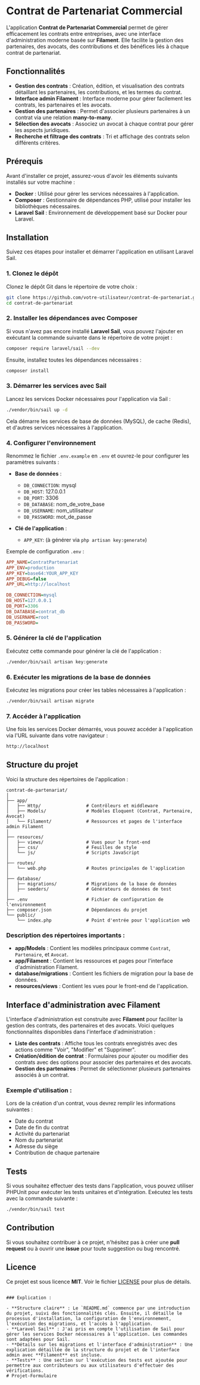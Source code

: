 
# Contrat de Partenariat Commercial

L'application **Contrat de Partenariat Commercial** permet de gérer efficacement les contrats entre entreprises, avec une interface d'administration moderne basée sur **Filament**. Elle facilite la gestion des partenaires, des avocats, des contributions et des bénéfices liés à chaque contrat de partenariat.

## Fonctionnalités

- **Gestion des contrats** : Création, édition, et visualisation des contrats détaillant les partenaires, les contributions, et les termes du contrat.
- **Interface admin Filament** : Interface moderne pour gérer facilement les contrats, les partenaires et les avocats.
- **Gestion des partenaires** : Permet d'associer plusieurs partenaires à un contrat via une relation **many-to-many**.
- **Sélection des avocats** : Associez un avocat à chaque contrat pour gérer les aspects juridiques.
- **Recherche et filtrage des contrats** : Tri et affichage des contrats selon différents critères.

## Prérequis

Avant d'installer ce projet, assurez-vous d'avoir les éléments suivants installés sur votre machine :

- **Docker** : Utilisé pour gérer les services nécessaires à l'application.
- **Composer** : Gestionnaire de dépendances PHP, utilisé pour installer les bibliothèques nécessaires.
- **Laravel Sail** : Environnement de développement basé sur Docker pour Laravel.

## Installation

Suivez ces étapes pour installer et démarrer l'application en utilisant Laravel Sail.

### 1. Clonez le dépôt

Clonez le dépôt Git dans le répertoire de votre choix :
```bash
git clone https://github.com/votre-utilisateur/contrat-de-partenariat.git
cd contrat-de-partenariat
```

### 2. Installer les dépendances avec Composer

Si vous n'avez pas encore installé **Laravel Sail**, vous pouvez l'ajouter en exécutant la commande suivante dans le répertoire de votre projet :
```bash
composer require laravel/sail --dev
```

Ensuite, installez toutes les dépendances nécessaires :
```bash
composer install
```

### 3. Démarrer les services avec Sail

Lancez les services Docker nécessaires pour l'application via Sail :
```bash
./vendor/bin/sail up -d
```
Cela démarre les services de base de données (MySQL), de cache (Redis), et d'autres services nécessaires à l'application.

### 4. Configurer l'environnement

Renommez le fichier `.env.example` en `.env` et ouvrez-le pour configurer les paramètres suivants :

- **Base de données** :
  - `DB_CONNECTION`: mysql
  - `DB_HOST`: 127.0.0.1
  - `DB_PORT`: 3306
  - `DB_DATABASE`: nom_de_votre_base
  - `DB_USERNAME`: nom_utilisateur
  - `DB_PASSWORD`: mot_de_passe

- **Clé de l'application** :
  - `APP_KEY`: (à générer via `php artisan key:generate`)

Exemple de configuration `.env` :
```ini
APP_NAME=ContratPartenariat
APP_ENV=production
APP_KEY=base64:YOUR_APP_KEY
APP_DEBUG=false
APP_URL=http://localhost

DB_CONNECTION=mysql
DB_HOST=127.0.0.1
DB_PORT=3306
DB_DATABASE=contrat_db
DB_USERNAME=root
DB_PASSWORD=
```

### 5. Générer la clé de l'application

Exécutez cette commande pour générer la clé de l'application :
```bash
./vendor/bin/sail artisan key:generate
```

### 6. Exécuter les migrations de la base de données

Exécutez les migrations pour créer les tables nécessaires à l'application :
```bash
./vendor/bin/sail artisan migrate
```

### 7. Accéder à l'application

Une fois les services Docker démarrés, vous pouvez accéder à l'application via l'URL suivante dans votre navigateur :
```bash
http://localhost
```

## Structure du projet

Voici la structure des répertoires de l'application :

```plaintext
contrat-de-partenariat/
│
├── app/
│   ├── Http/                 # Contrôleurs et middleware
│   ├── Models/               # Modèles Eloquent (Contrat, Partenaire, Avocat)
│   └── Filament/             # Ressources et pages de l'interface admin Filament
│
├── resources/
│   ├── views/                # Vues pour le front-end
│   ├── css/                  # Feuilles de style
│   └── js/                   # Scripts JavaScript
│
├── routes/
│   └── web.php               # Routes principales de l'application
│
├── database/
│   ├── migrations/           # Migrations de la base de données
│   ├── seeders/              # Générateurs de données de test
│
├── .env                      # Fichier de configuration de l'environnement
├── composer.json             # Dépendances du projet
└── public/
    └── index.php             # Point d'entrée pour l'application web
```

### Description des répertoires importants :

- **app/Models** : Contient les modèles principaux comme `Contrat`, `Partenaire`, et `Avocat`.
- **app/Filament** : Contient les ressources et pages pour l'interface d'administration Filament.
- **database/migrations** : Contient les fichiers de migration pour la base de données.
- **resources/views** : Contient les vues pour le front-end de l'application.

## Interface d'administration avec Filament

L'interface d'administration est construite avec **Filament** pour faciliter la gestion des contrats, des partenaires et des avocats. Voici quelques fonctionnalités disponibles dans l'interface d'administration :

- **Liste des contrats** : Affiche tous les contrats enregistrés avec des actions comme "Voir", "Modifier" et "Supprimer".
- **Création/édition de contrat** : Formulaires pour ajouter ou modifier des contrats avec des options pour associer des partenaires et des avocats.
- **Gestion des partenaires** : Permet de sélectionner plusieurs partenaires associés à un contrat.

### Exemple d'utilisation :

Lors de la création d'un contrat, vous devrez remplir les informations suivantes :

- Date du contrat
- Date de fin du contrat
- Activité du partenariat
- Nom du partenariat
- Adresse du siège
- Contribution de chaque partenaire

## Tests

Si vous souhaitez effectuer des tests dans l'application, vous pouvez utiliser PHPUnit pour exécuter les tests unitaires et d'intégration. Exécutez les tests avec la commande suivante :
```bash
./vendor/bin/sail test
```

## Contribution

Si vous souhaitez contribuer à ce projet, n'hésitez pas à créer une **pull request** ou à ouvrir une **issue** pour toute suggestion ou bug rencontré.

## Licence

Ce projet est sous licence **MIT**. Voir le fichier [LICENSE](LICENSE) pour plus de détails.

```

### Explication :

- **Structure claire** : Le `README.md` commence par une introduction du projet, suivi des fonctionnalités clés. Ensuite, il détaille le processus d'installation, la configuration de l'environnement, l'exécution des migrations, et l'accès à l'application.
- **Laravel Sail** : J'ai pris en compte l'utilisation de Sail pour gérer les services Docker nécessaires à l'application. Les commandes sont adaptées pour Sail.
- **Détails sur les migrations et l'interface d'administration** : Une explication détaillée de la structure du projet et de l'interface admin avec **Filament** est incluse.
- **Tests** : Une section sur l'exécution des tests est ajoutée pour permettre aux contributeurs ou aux utilisateurs d'effectuer des vérifications.
# Projet-Formulaire
